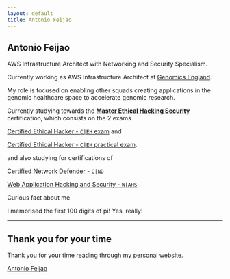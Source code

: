 ```yaml
---
layout: default
title: Antonio Feijao
---
```


## Antonio Feijao

AWS Infrastructure Architect with Networking and Security Specialism.

Currently working as AWS Infrastructure Architect at [Genomics England](https://www.genomicsengland.co.uk/).

My role is focused on enabling other squads creating applications in the genomic healthcare space to accelerate genomic research.

Currently studying towards the **[Master Ethical Hacking Security](https://www.eccouncil.org/programs/certified-ethical-hacker-ceh-master/)** certification, which consists on the 2 exams

[Certified Ethical Hacker - `C|EH` exam](https://www.eccouncil.org/programs/certified-ethical-hacker-ceh/) and

[Certified Ethical Hacker - `C|EH` practical exam](https://www.eccouncil.org/programs/certified-ethical-hacker-ceh-master/).

and also studying for certifications of

[Certified Network Defender - `C|ND`](https://www.eccouncil.org/programs/certified-network-security-course/)

[Web Application Hacking and Security - `W|AHS`](https://iclass.eccouncil.org/web-application-hacking-and-security/)

Curious fact about me

I memorised the first 100 digits of pi! Yes, really!

----

## Thank you for your time

Thank you for your time reading through my personal website.

[Antonio Feijao](https://antoniofeijao.com/)
